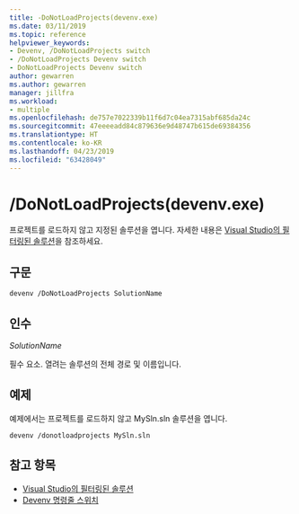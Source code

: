 ```yaml
---
title: -DoNotLoadProjects(devenv.exe)
ms.date: 03/11/2019
ms.topic: reference
helpviewer_keywords:
- Devenv, /DoNotLoadProjects switch
- /DoNotLoadProjects Devenv switch
- DoNotLoadProjects Devenv switch
author: gewarren
ms.author: gewarren
manager: jillfra
ms.workload:
- multiple
ms.openlocfilehash: de757e7022339b11f6d7c04ea7315abf685da24c
ms.sourcegitcommit: 47eeeeadd84c879636e9d48747b615de69384356
ms.translationtype: HT
ms.contentlocale: ko-KR
ms.lasthandoff: 04/23/2019
ms.locfileid: "63428049"
---
```

# <a name="donotloadprojects-devenvexe"></a>/DoNotLoadProjects(devenv.exe)

프로젝트를 로드하지 않고 지정된 솔루션을 엽니다. 자세한 내용은 [Visual Studio의 필터링된 솔루션](../filtered-solutions.md)을 참조하세요.

## <a name="syntax"></a>구문

```shell
devenv /DoNotLoadProjects SolutionName
```

## <a name="arguments"></a>인수

*SolutionName*

필수 요소. 열려는 솔루션의 전체 경로 및 이름입니다.

## <a name="example"></a>예제

예제에서는 프로젝트를 로드하지 않고 MySln.sln 솔루션을 엽니다.

```shell
devenv /donotloadprojects MySln.sln
```

## <a name="see-also"></a>참고 항목

- [Visual Studio의 필터링된 솔루션](../filtered-solutions.md)
- [Devenv 명령줄 스위치](../../ide/reference/devenv-command-line-switches.md)
